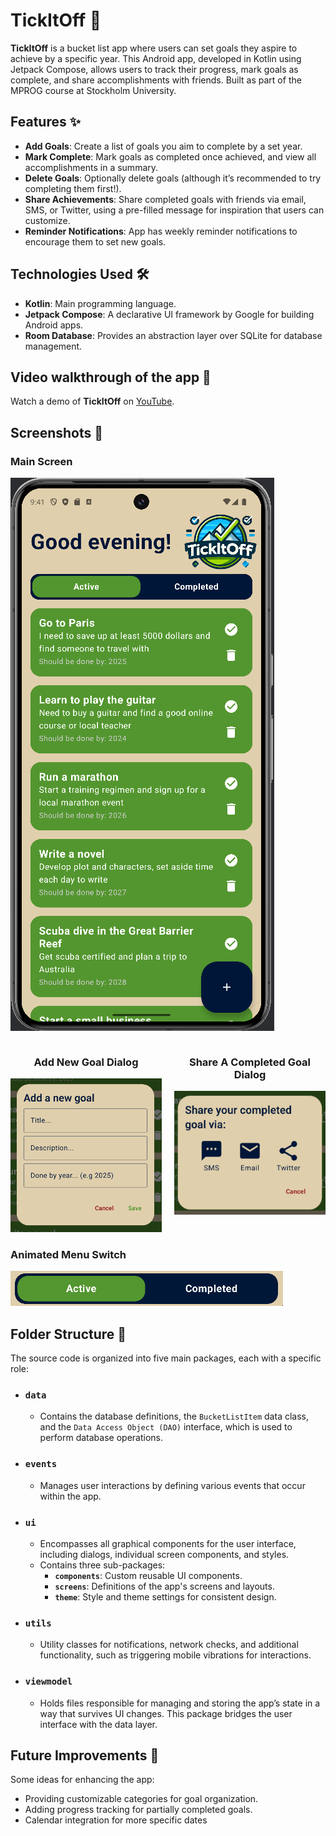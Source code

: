 # TickItOff 🎯

**TickItOff** is a bucket list app where users can set goals they aspire to achieve by a specific year. This Android app, developed in Kotlin using Jetpack Compose, allows users to track their progress, mark goals as complete, and share accomplishments with friends. Built as part of the MPROG course at Stockholm University.

## Features ✨

- **Add Goals**: Create a list of goals you aim to complete by a set year.
- **Mark Complete**: Mark goals as completed once achieved, and view all accomplishments in a summary.
- **Delete Goals**: Optionally delete goals (although it’s recommended to try completing them first!).
- **Share Achievements**: Share completed goals with friends via email, SMS, or Twitter, using a pre-filled message for inspiration that users can customize.
- **Reminder Notifications**: App has weekly reminder notifications to encourage them to set new goals.

## Technologies Used 🛠️

- **Kotlin**: Main programming language.
- **Jetpack Compose**: A declarative UI framework by Google for building Android apps.
- **Room Database**: Provides an abstraction layer over SQLite for database management.

## Video walkthrough of the app 🎥
Watch a demo of **TickItOff** on [YouTube](https://www.youtube.com/watch?v=mAOkPEfctAw).

## Screenshots 📸

### Main Screen
![Main Screen](screenshots/studio64_NpGyqLRnbC.png)

<div style="display: flex; flex-direction: row; gap: 20px;">
  
  <div style="flex: 1; text-align: center;">
    <h3>Add New Goal Dialog</h3>
    <img src="screenshots/studio64_2CHp7keafe.png" alt="Add New Goal Screen" width="300"/>
  </div>

  <div style="flex: 1; text-align: center;">
    <h3>Share A Completed Goal Dialog</h3>
    <img src="screenshots/studio64_GRy69FDnxg.png" alt="Share A Completed Goal Dialog" width="300"/>
  </div>

</div>

### Animated Menu Switch
![Animated menu switch](screenshots/studio64_oUAoFHaEHZ.gif)

## Folder Structure 📂

The source code is organized into five main packages, each with a specific role:

- ### `data`
  - Contains the database definitions, the `BucketListItem` data class, and the `Data Access Object (DAO)` interface, which is used to perform database operations.

- ### `events`
  - Manages user interactions by defining various events that occur within the app.

- ### `ui`
  - Encompasses all graphical components for the user interface, including dialogs, individual screen components, and styles.
  - Contains three sub-packages:
    - **`components`**: Custom reusable UI components.
    - **`screens`**: Definitions of the app's screens and layouts.
    - **`theme`**: Style and theme settings for consistent design.

- ### `utils`
  - Utility classes for notifications, network checks, and additional functionality, such as triggering mobile vibrations for interactions.

- ### `viewmodel`
  - Holds files responsible for managing and storing the app’s state in a way that survives UI changes. This package bridges the user interface with the data layer.


## Future Improvements 🔮
Some ideas for enhancing the app:
- Providing customizable categories for goal organization.
- Adding progress tracking for partially completed goals.
- Calendar integration for more specific dates
